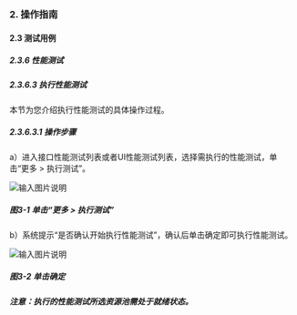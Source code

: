 ### 2. 操作指南

#### 2.3 测试用例

##### 2.3.6 性能测试

##### 2.3.6.3 执行性能测试

本节为您介绍执行性能测试的具体操作过程。

##### 2.3.6.3.1 操作步骤

a）进入接口性能测试列表或者UI性能测试列表，选择需执行的性能测试，单击“更多 > 执行测试”。

![输入图片说明](../../../images/SoFlu%E5%85%A8%E8%87%AA%E5%8A%A8%E6%B5%8B%E8%AF%95%E5%B9%B3%E5%8F%B0%E6%95%99%E7%A8%8B/2.%20%E6%93%8D%E4%BD%9C%E6%8C%87%E5%8D%97/6.%20%E6%80%A7%E8%83%BD%E6%B5%8B%E8%AF%95/3-1.png)

##### 图3-1 单击“更多 > 执行测试”

b）系统提示“是否确认开始执行性能测试”，确认后单击确定即可执行性能测试。

![输入图片说明](../../../images/SoFlu%E5%85%A8%E8%87%AA%E5%8A%A8%E6%B5%8B%E8%AF%95%E5%B9%B3%E5%8F%B0%E6%95%99%E7%A8%8B/2.%20%E6%93%8D%E4%BD%9C%E6%8C%87%E5%8D%97/6.%20%E6%80%A7%E8%83%BD%E6%B5%8B%E8%AF%95/3-2.png)

##### 图3-2 单击确定

##### 注意：执行的性能测试所选资源池需处于就绪状态。
